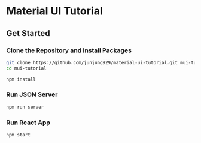 # Material UI Tutorial

## Get Started

### Clone the Repository and Install Packages

```bash
git clone https://github.com/junjung929/material-ui-tutorial.git mui-tutorial
cd mui-tutorial

npm install
```

### Run JSON Server

```bash
npm run server
```

### Run React App

```bash
npm start
```
